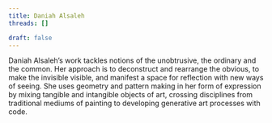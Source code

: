 ```yaml
---
title: Daniah Alsaleh
threads: []

draft: false
---
```


Daniah Alsaleh’s work tackles notions of the unobtrusive, the ordinary and the common. Her approach is to deconstruct and rearrange the obvious, to make the invisible visible, and manifest a space for reflection with new ways of seeing. She uses geometry and pattern making in her form of expression by mixing tangible and intangible objects of art, crossing disciplines from traditional mediums of painting to developing generative art processes with code. 